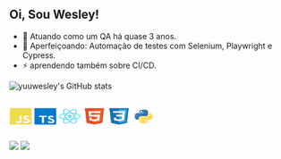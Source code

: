 ## Oi, Sou Wesley!

- 🔭 Atuando como um QA há quase 3 anos. 
- 🌱 Aperfeiçoando: Automação de testes com Selenium, Playwright e Cypress.
- ⚡ aprendendo também sobre CI/CD.

![yuuwesley's GitHub stats](https://github-readme-stats.vercel.app/api?username=yuuwesley&show_icons=true&theme=tokyonight)


<div style="display: inline_block"><br>
  <img align="center" alt="yuuwesley-Js" height="30" width="40" src="https://raw.githubusercontent.com/devicons/devicon/master/icons/javascript/javascript-plain.svg">
  <img align="center" alt="yuuwesley-Ts" height="30" width="40" src="https://raw.githubusercontent.com/devicons/devicon/master/icons/typescript/typescript-plain.svg">
  <img align="center" alt="yuuwesley-React" height="30" width="40" src="https://raw.githubusercontent.com/devicons/devicon/master/icons/react/react-original.svg">
  <img align="center" alt="yuuwesley-HTML" height="30" width="40" src="https://raw.githubusercontent.com/devicons/devicon/master/icons/html5/html5-original.svg">
  <img align="center" alt="yuuwesley-CSS" height="30" width="40" src="https://raw.githubusercontent.com/devicons/devicon/master/icons/css3/css3-original.svg">
  <img align="center" alt="yuuwesley-Python" height="30" width="40" src="https://raw.githubusercontent.com/devicons/devicon/master/icons/python/python-original.svg">
</div>
  
  ##
 
<div> 
  <a href = "yuuwesley@gmail.com"><img src="https://img.shields.io/badge/-Gmail-%23333?style=for-the-badge&logo=gmail&logoColor=white" target="_blank"></a>
  <a href="https://www.linkedin.com/in/wesleymdias" target="_blank"><img src="https://img.shields.io/badge/-LinkedIn-%230077B5?style=for-the-badge&logo=linkedin&logoColor=white" target="_blank"></a> 
  
</div>
